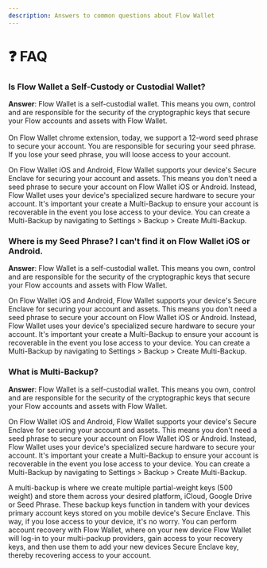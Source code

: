 ```yaml
---
description: Answers to common questions about Flow Wallet
---
```


# ❓ FAQ

### Is Flow Wallet a Self-Custody or Custodial Wallet? <a href="#faq-custodial-non-custodial" id="faq-custodial-non-custodial"></a>

**Answer**: Flow Wallet is a self-custodial wallet. This means you own, control and are responsible for the security of the cryptographic keys that secure your Flow accounts and assets with Flow Wallet. \
\
On Flow Wallet chrome extension, today, we support a 12-word seed phrase to secure your account. You are responsible for securing your seed phrase. If you lose your seed phrase, you will loose access to your account.

On Flow Wallet iOS and Android, Flow Wallet supports your device's Secure Enclave for securing your account and assets. This means you don't need a seed phrase to secure your account on Flow Wallet iOS or Android. Instead, Flow Wallet uses your device's specialized secure hardware to secure your account. It's important your create a Multi-Backup to ensure your account is recoverable in the event you lose access to your device. You can create a Multi-Backup by navigating to Settings > Backup > Create Multi-Backup.

### Where is my Seed Phrase? I can't find it on Flow Wallet iOS or Android. <a href="#faq-where-is-my-seed-phrase" id="faq-where-is-my-seed-phrase"></a>

**Answer**: Flow Wallet is a self-custodial wallet. This means you own, control and are responsible for the security of the cryptographic keys that secure your Flow accounts and assets with Flow Wallet.&#x20;

On Flow Wallet iOS and Android, Flow Wallet supports your device's Secure Enclave for securing your account and assets. This means you don't need a seed phrase to secure your account on Flow Wallet iOS or Android. Instead, Flow Wallet uses your device's specialized secure hardware to secure your account. It's important your create a Multi-Backup to ensure your account is recoverable in the event you lose access to your device. You can create a Multi-Backup by navigating to Settings > Backup > Create Multi-Backup.

### What is Multi-Backup?

**Answer**: Flow Wallet is a self-custodial wallet. This means you own, control and are responsible for the security of the cryptographic keys that secure your Flow accounts and assets with Flow Wallet.&#x20;

On Flow Wallet iOS and Android, Flow Wallet supports your device's Secure Enclave for securing your account and assets. This means you don't need a seed phrase to secure your account on Flow Wallet iOS or Android. Instead, Flow Wallet uses your device's specialized secure hardware to secure your account. It's important your create a Multi-Backup to ensure your account is recoverable in the event you lose access to your device. You can create a Multi-Backup by navigating to Settings > Backup > Create Multi-Backup.

A multi-backup is where we create multiple partial-weight keys (500 weight) and store them across your desired platform, iCloud, Google Drive or Seed Phrase. These backup keys function in tandem with your devices primary account keys stored on you mobile device's Secure Enclave. This way, if you  lose access to your device, it's no worry. You can perform account recovery with Flow Wallet, where on your new device Flow Wallet will log-in to your multi-packup providers, gain access to your recovery keys, and then use them to add your new devices Secure Enclave key, thereby recovering access to your account.
